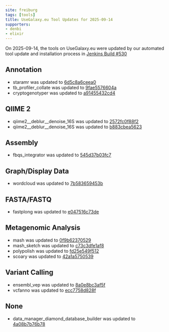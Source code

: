 ```yaml
---
site: freiburg
tags: [tools]
title: UseGalaxy.eu Tool Updates for 2025-09-14
supporters:
- denbi
- elixir
---
```


On 2025-09-14, the tools on UseGalaxy.eu were updated by our automated tool update and installation process in [Jenkins Build #530](https://build.galaxyproject.eu/job/usegalaxy-eu/job/install-tools/#530/)


## Annotation

- staramr was updated to [6d5c8a6ceea0](https://toolshed.g2.bx.psu.edu/view/iuc/staramr/6d5c8a6ceea0)
- tb_profiler_collate was updated to [9fae5576604a](https://toolshed.g2.bx.psu.edu/view/iuc/tb_profiler_collate/9fae5576604a)
- cryptogenotyper was updated to [a91455432cd4](https://toolshed.g2.bx.psu.edu/view/nml/cryptogenotyper/a91455432cd4)

## QIIME 2

- qiime2__deblur__denoise_16S was updated to [2572fc0f88f2](https://toolshed.g2.bx.psu.edu/view/q2d2/qiime2__deblur__denoise_16S/2572fc0f88f2)
- qiime2__deblur__denoise_16S was updated to [b883cbea5623](https://toolshed.g2.bx.psu.edu/view/q2d2/qiime2__deblur__denoise_16S/b883cbea5623)

## Assembly

- fbqs_integrator was updated to [545d37b03fc7](https://toolshed.g2.bx.psu.edu/view/maciek/fbqs_integrator/545d37b03fc7)

## Graph/Display Data

- wordcloud was updated to [7b583659453b](https://toolshed.g2.bx.psu.edu/view/bgruening/wordcloud/7b583659453b)

## FASTA/FASTQ

- fastplong was updated to [e047516c73de](https://toolshed.g2.bx.psu.edu/view/iuc/fastplong/e047516c73de)

## Metagenomic Analysis

- mash was updated to [0f9b62370529](https://toolshed.g2.bx.psu.edu/view/iuc/mash/0f9b62370529)
- mash_sketch was updated to [c73c3dfe1af8](https://toolshed.g2.bx.psu.edu/view/iuc/mash_sketch/c73c3dfe1af8)
- polypolish was updated to [fd25e549f512](https://toolshed.g2.bx.psu.edu/view/iuc/polypolish/fd25e549f512)
- scoary was updated to [42a1a5750539](https://toolshed.g2.bx.psu.edu/view/iuc/scoary/42a1a5750539)

## Variant Calling

- ensembl_vep was updated to [8a0e8bc3af5f](https://toolshed.g2.bx.psu.edu/view/iuc/ensembl_vep/8a0e8bc3af5f)
- vcfanno was updated to [ecc7758d828f](https://toolshed.g2.bx.psu.edu/view/iuc/vcfanno/ecc7758d828f)

## None

- data_manager_diamond_database_builder was updated to [4a08b7b76b78](https://toolshed.g2.bx.psu.edu/view/iuc/data_manager_diamond_database_builder/4a08b7b76b78)

